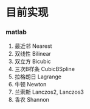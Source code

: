 # 目前实现

### matlab

1. 最近邻 Nearest
2. 双线性 Bilinear
3. 双立方 Bicubic
4. 三次B样条 CubicBSpline
5. 拉格朗日 Lagrange
6. 牛顿 Newton
7. 兰索斯 Lanczos2, Lanczos3
8. 香农 Shannon